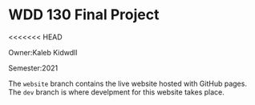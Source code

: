 # WDD 130 Final Project
<<<<<<< HEAD

Owner:Kaleb Kidwdll

Semester:2021

The `website` branch contains the live website hosted with GitHub pages. The `dev` branch is where develpment for this website takes place.